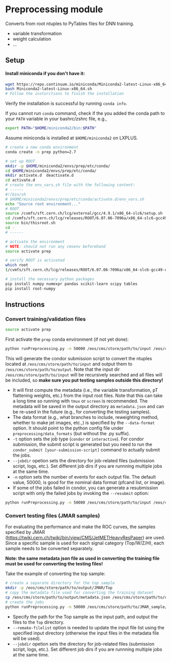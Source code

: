 Preprocessing module
======
Converts from root ntuples to PyTables files for DNN training.
 - variable transformation
 - weight calculation
 - ...


## Setup

#### Install miniconda if you don't have it:

```bash
wget https://repo.continuum.io/miniconda/Miniconda2-latest-Linux-x86_64.sh
bash Miniconda2-latest-Linux-x86_64.sh
# Follow the insturctions to finish the installation
```

Verify the installation is successful by running `conda info`.

If you cannot run `conda` command, check if the you added the conda path to your `PATH` variable in your bashrc/zshrc file, e.g., 

```bash
export PATH="$HOME/miniconda2/bin:$PATH"
```

Assume miniconda is installed at `$HOME/miniconda2` on LXPLUS.

```bash
# create a new conda environment
conda create -n prep python=2.7

# set up ROOT
mkdir -p $HOME/miniconda2/envs/prep/etc/conda/
cd $HOME/miniconda2/envs/prep/etc/conda/
mkdir activate.d  deactivate.d
cd activate.d
# create the env_vars.sh file with the following content:
# ------
#!/bin/sh
# $HOME/miniconda2/envs/prep/etc/conda/activate.d/env_vars.sh
echo "Source root environment..."
# ROOT
source /cvmfs/sft.cern.ch/lcg/external/gcc/4.9.1/x86_64-slc6/setup.sh
cd /cvmfs/sft.cern.ch/lcg/releases/ROOT/6.07.06-7096a/x86_64-slc6-gcc49-opt/
source bin/thisroot.sh
cd -
# ------

# activate the environment
# NOTE: should not run any cmsenv beforehand
source activate prep

# verify ROOT is activated
which root
(/cvmfs/sft.cern.ch/lcg/releases/ROOT/6.07.06-7096a/x86_64-slc6-gcc49-opt/bin/root)

# install the necessary python packages
pip install numpy numexpr pandas scikit-learn scipy tables
pip install root-numpy 

```
 
## Instructions

### Convert training/validation files

```bash
source activate prep
```
First activate the `prep` conda environment (if not yet done):

```bash
python runPreprocessing.py -n 50000 /eos/cms/store/path/to/input /eos/cms/store/path/to/output --data-format ak8_pfcands_list --jobdir jobs -t condor
```
This will generate the condor submission script to convert the ntuples located at `/eos/cms/store/path/to/input` and output them to `/eos/cms/store/path/to/output`. Note that the input dir `/eos/cms/store/path/to/input` will be recursively searched and all files will be included, so **make sure you put testing samples outside this directory!**

 - It will first compute the metadata (i.e., the variable transformation, pT flattening weights, etc.) from the input root files. Note that this can take a long time so running with `tmux` or `screen` is recommended. The metadata will be saved in the output directory as `metadata.json` and can be re-used in the future (e.g., for converting the testing samples). 
 - The data format (e.g., what branches to include, reweighting method, whether to make jet images, etc.,) is specified by the `--data-format` option.  It should point to the python config file under `preprocessing/data_formats` (but without the .py suffix). 
 - `-t` option sets the job type (`condor` or `interactive`). For condor submission, the submit script is generated but you need to run the `condor_submit [your-submission-script]` command to actually submit the jobs.
 - `--jobdir` opetion sets the directory for job-related files (submission script, logs, etc.). Set different job dirs if you are runnning multiple jobs at the same time.
 - `-n` option sets the number of events for each output file. The default value, 50000, is good for the nominal data format (pfcand list, or image). 
 - If some of the jobs failed in condor, you can generate a resubmission script with only the failed jobs by invoking the `--resubmit` option:

```bash
python runPreprocessing.py -n 50000 /eos/cms/store/path/to/input /eos/cms/store/path/to/output --data-format ak8_pfcands_list --jobdir jobs -t condor --resubmit
```

### Convert testing files (JMAR samples)

For evaluating the performance and make the ROC curves, the samples specified by JMAR (https://twiki.cern.ch/twiki/bin/view/CMS/JetMETHeavyResPaper) are used. Since a specific sample is used for each signal category (Top/W/Z/H), each sample needs to be converted separately.

**Note: the same metadata json file as used in converting the training file must be used for converting the testing files!**

Take the example of converting the top sample:

```bash
# create a separate directory for the top sample
mkdir -p /eos/cms/store/path/to/output/JMAR/Top
# copy the metadata file used for converting the training dataset
cp /eos/cms/store/path/to/output/metadata.json /eos/cms/store/path/to/output/JMAR/Top
# create the jobs
python runPreprocessing.py -n 50000 /eos/cms/store/path/to/JMAR_sample/JMAR/ZprimeToTT_M-3000_W-30_TuneCUETP8M1_13TeV-madgraphMLM-pythia8 /eos/cms/store/path/to/output/JMAR/Top --data-format ak8_pfcands_list --jobdir jobs_Top --remake-filelist
```

 - Specify the path for the Top sample as the input path, and output the files to the `Top` directory.
 - `--remake-filelist` option is needed to update the input file list using the specified input directory (otherwise the input files in the metadata file will be used).
 - `--jobdir` opetion sets the directory for job-related files (submission script, logs, etc.). Set different job dirs if you are runnning multiple jobs at the same time.
